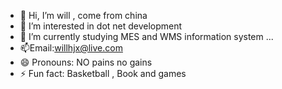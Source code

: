 - 👋 Hi, I’m will , come from china 
- 👀 I’m interested in dot net development 
- 🌱 I’m currently studying MES and WMS information system ...
-  📫Email:willhjx@live.com
- 😄 Pronouns:  NO pains no gains
- ⚡ Fun fact: Basketball , Book  and games

<!---
Willhjx520/Willhjx520 is a ✨ special ✨ repository because its `README.md` (this file) appears on your GitHub profile.
You can click the Preview link to take a look at your changes.
--->
